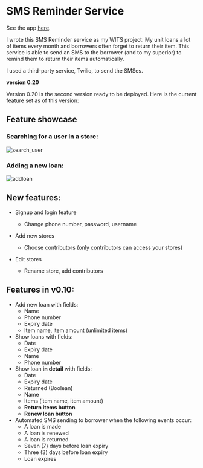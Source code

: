 # SMS Reminder Service

See the app [here](https://loan-tracker.herokuapp.com/).

I wrote this SMS Reminder service as my WITS project. My unit loans a lot of
items every month and borrowers often forget to return their item. This service
is able to send an SMS to the borrower (and to my superior) to remind them to
return their items automatically.

I used a third-party service, Twilio, to send the SMSes.

**version 0.20**

Version 0.20 is the second version ready to be deployed. Here is the current
feature set as of this version:

## Feature showcase

### Searching for a user in a store:

![search_user](https://thumbs.gfycat.com/PositiveUnawareCub-size_restricted.gif)

### Adding a new loan:

![addloan](https://thumbs.gfycat.com/ActiveHealthyImago-size_restricted.gif)

## New features:

* Signup and login feature
  * Change phone number, password, username

* Add new stores
  * Choose contributors (only contributors can access your stores)

* Edit stores
  * Rename store, add contributors

## Features in v0.10:

* Add new loan with fields:
  * Name
  * Phone number
  * Expiry date 
  * Item name, item amount (unlimited items)
* Show loans with fields:
  * Date
  * Expiry date
  * Name
  * Phone number
* Show loan **in detail** with fields:
  * Date
  * Expiry date
  * Returned (Boolean)
  * Name
  * Items (item name, item amount)
  * **Return items button**
  * **Renew loan button**
* Automated SMS sending to borrower when the following events occur:
  * A loan is made
  * A loan is renewed
  * A loan is returned
  * Seven (7) days before loan expiry
  * Three (3) days before loan expiry
  * Loan expires

